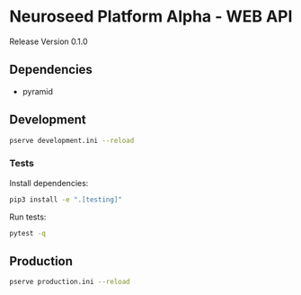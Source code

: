 # Neuroseed Platform Alpha - WEB API

Release Version 0.1.0

## Dependencies

* pyramid

## Development

```bash
pserve development.ini --reload
```

### Tests

Install dependencies:

```bash
pip3 install -e ".[testing]"
```

Run tests:

```bash
pytest -q
```

## Production

```bash
pserve production.ini --reload
```

